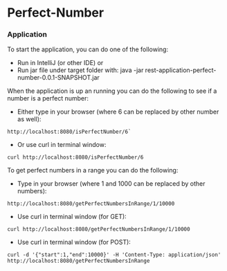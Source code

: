 # Perfect-Number

### Application
To start the application, you can do one of the following:
* Run in IntelliJ (or other IDE) or
* Run jar file under target folder with: java -jar rest-application-perfect-number-0.0.1-SNAPSHOT.jar


When the application is up an running you can do the following to see if a number is a perfect number:
* Either type in your browser (where 6 can be replaced by other number as well): 
```
http://localhost:8080/isPerfectNumber/6`
```

* Or use curl in terminal window: 
```
curl http://localhost:8080/isPerfectNumber/6
```


To get perfect numbers in a range you can do the following:
* Type in your browser (where 1 and 1000 can be replaced by other numbers): 
```
http://localhost:8080/getPerfectNumbersInRange/1/10000
```

* Use curl in terminal window (for GET): 
```
curl http://localhost:8080/getPerfectNumbersInRange/1/10000
```

* Use curl in terminal window (for POST): 
```
curl -d '{"start":1,"end":10000}' -H 'Content-Type: application/json' http://localhost:8080/getPerfectNumbersInRange
```

